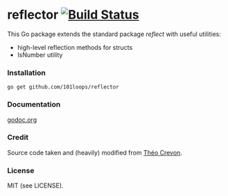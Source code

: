 reflector [![Build Status](https://secure.travis-ci.org/101loops/reflector.png)](https://travis-ci.org/101loops/reflector)
=========

This Go package extends the standard package *reflect* with useful utilities:
- high-level reflection methods for structs
- IsNumber utility

### Installation
`go get github.com/101loops/reflector`

### Documentation
[godoc.org](http://godoc.org/github.com/101loops/reflector)

### Credit
Source code taken and (heavily) modified from [Théo Crevon](http://godoc.org/github.com/oleiade/reflections).

### License
MIT (see LICENSE).
